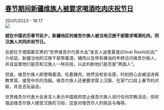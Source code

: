 <!--1674236702000-->
[春节期间新疆维族人被要求喝酒吃肉庆祝节日](https://www.rfi.fr/cn/%E4%B8%AD%E5%9B%BD/20230120-%E6%98%A5%E8%8A%82%E6%9C%9F%E9%97%B4%E6%96%B0%E7%96%86%E7%BB%B4%E6%97%8F%E4%BA%BA%E8%A2%AB%E8%A6%81%E6%B1%82%E5%96%9D%E9%85%92%E5%90%83%E8%82%89%E5%BA%86%E7%A5%9D%E8%8A%82%E6%97%A5)
------

<div>20/01/2023 - 18:17</div><img src="https://s.rfi.fr/media/display/1c3000f4-98e6-11ed-9ac0-005056bf30b7/w:1280/p:16x9/IMG-20230120-WA0007.jpg"><p><strong>就在中国农历春节前夕，新疆地区的维吾尔族人被当地汉族干部要求喝酒吃肉，同汉族人共同庆祝节日。                </strong></p><div><p>总部位于德国慕尼黑的“世界维吾尔代表大会”发言人迪里夏提(Dilxat Raxit)向法广介绍说，新疆当地的汉族干部带着酒，猪肉以及带有猪油的年糕访问维吾尔族人，并且监督他们是否和汉族人一样庆祝，以此判断他们是否是”两面人“。</p><p>但是，维吾尔族人即使喝着酒，吃着猪肉，依然没有安全感，时刻担心会被送进再教育营，接受中共的洗脑。维吾尔族人还被要求穿上汉服，在家门口挂上春节的对联，并且去玩庙会。</p><p>世界维吾尔代表大会发言人表示中国政府禁止维吾尔族人进行任何宗教活动，但却强迫维吾尔族人接受汉族的习俗，这是对维吾尔人的挑巡与侮辱<em>。</em></p><div data-selfpromo-newsletter></div><div data-selfpromo-app></div></div>

